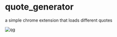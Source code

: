 # quote_generator
a simple chrome extension that loads different quotes

![qg](https://user-images.githubusercontent.com/11338579/51537375-09fbdd80-1e57-11e9-8904-ed43d34e2c5f.png)

